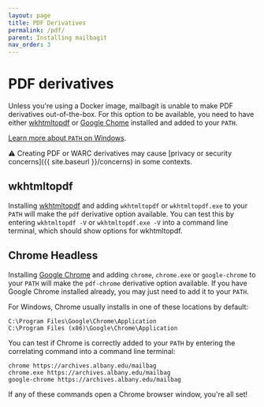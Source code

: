 ```yaml
---
layout: page
title: PDF Derivatives
permalink: /pdf/
parent: Installing mailbagit
nav_order: 3
---
```


# PDF derivatives

Unless you're using a Docker image, mailbagit is unable to make PDF derivatives out-of-the-box. For this option to be available, you need to have either [wkhtmltopdf](https://wkhtmltopdf.org/) or [Google Chome](https://www.google.com/chrome/) installed and added to your `PATH`.

[Learn more about `PATH` on Windows](https://www.maketecheasier.com/what-is-the-windows-path/).

⚠️ Creating PDF or WARC derivatives may cause [privacy or security concerns]({{ site.baseurl }}/concerns) in some contexts.

## wkhtmltopdf

Installing [wkhtmltopdf](https://wkhtmltopdf.org/) and adding `wkhtmltopdf` or `wkhtmltopdf.exe` to your `PATH` will make the `pdf` derivative option available. You can test this by entering `wkhtmltopdf -V` or `wkhtmltopdf.exe -V` into a command line terminal, which should show options for wkhtmltopdf.

## Chrome Headless

Installing [Google Chrome](https://www.google.com/chrome/) and adding `chrome`, `chrome.exe` or `google-chrome` to your `PATH` will make the `pdf-chrome` derivative option available. If you have Google Chrome installed already, you may just need to add it to your `PATH`.

For Windows, Chrome usually installs in one of these locations by default:
```
C:\Program Files\Google\Chrome\Application
C:\Program Files (x86)\Google\Chrome\Application
```

You can test if Chrome is correctly added to your `PATH` by entering the correlating command into a command line terminal:

```
chrome https://archives.albany.edu/mailbag
chrome.exe https://archives.albany.edu/mailbag
google-chrome https://archives.albany.edu/mailbag
```

If any of these commands open a Chrome browser window, you're all set!
